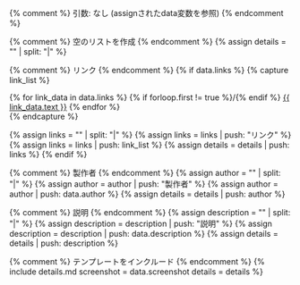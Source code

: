 {% comment %}
引数: なし (assignされたdata変数を参照)
{% endcomment %}

{% comment %}
空のリストを作成
{% endcomment %}
{% assign details = "" | split: "|" %}

{% comment %}
リンク
{% endcomment %}
{% if data.links %}
  {% capture link_list %}
    <nav>
      {% for link_data in data.links %}
        {% if forloop.first != true %}/{% endif %}
        <a href="{{ link_data.url }}">{{ link_data.text }}</a>
      {% endfor %}
    </nav>
  {% endcapture %}

  {% assign links = "" | split: "|" %}
  {% assign links = links | push: "リンク" %}
  {% assign links = links | push: link_list %}
  {% assign details = details | push: links %}
{% endif %}

{% comment %}
製作者
{% endcomment %}
{% assign author = "" | split: "|" %}
{% assign author = author | push: "製作者" %}
{% assign author = author | push: data.author %}
{% assign details = details | push: author %}

{% comment %}
説明
{% endcomment %}
{% assign description = "" | split: "|" %}
{% assign description = description | push: "説明" %}
{% assign description = description | push: data.description %}
{% assign details = details | push: description %}

{% comment %}
テンプレートをインクルード
{% endcomment %}
{% include details.md
  screenshot = data.screenshot
  details = details
%}

